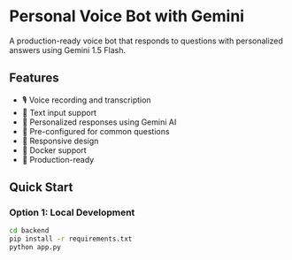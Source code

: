 # Personal Voice Bot with Gemini

A production-ready voice bot that responds to questions with personalized answers using Gemini 1.5 Flash.

## Features

- 🎙️ Voice recording and transcription
- 💬 Text input support
- 🧠 Personalized responses using Gemini AI
- 🎯 Pre-configured for common questions
- 📱 Responsive design
- 🐳 Docker support
- 🚀 Production-ready

## Quick Start

### Option 1: Local Development
```bash
cd backend
pip install -r requirements.txt
python app.py